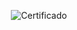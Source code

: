 <div align="center">

  ![Certificado](https://user-images.githubusercontent.com/86432393/174458012-2ee4faff-e7a6-401b-8890-3d608e04334e.png)

</div>
